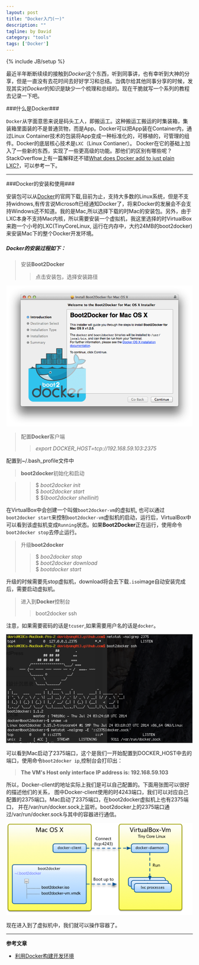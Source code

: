 ```yaml
---
layout: post
title: "Docker入门(一)"
description: ""
tagline: by David
category: "tools"
tags: ['Docker']
---
```

{% include JB/setup %}
 
最近半年断断续续的接触到*Docker*这个东西，听到同事讲，也有幸听到大神的分享，但是一直没有去花时间去好好学习和总结。当偶尔给其他同事分享的时候，发现其实对*Docker*的知识是缺少一个梳理和总结的。现在干脆就写一个系列的教程去记录一下吧。

<!--more-->

###什么是Docker###
    
`Docker`从字面意思来说是码头工人，即搬运工。这种搬运工搬运的时集装箱，集装箱里面装的不是普通货物，而是App。Docker可以把App装在Container内，通过Linux Container技术的包装将App变成一种标准化的，可移植的，可管理的组件。Docker的底层核心技术是`LXC`（Linux Contianer）。
Docker在它的基础上加入了一些新的东西，实现了一些更高级的功能。那他们的区别有哪些呢？StackOverflow上有一篇解释还不错[What does Docker add to just plain LXC?](http://stackoverflow.com/questions/17989306/what-does-docker-add-to-just-plain-lxc)，可以参考一下。

<!-- 换行
* * *
---
- - - - 
-->

* * *


###Docker的安装和使用###

安装包可以从[Docker](https://docs.docker.com/installation/)的官网下载,目前为止，支持大多数的Linux系统，但是不支持widnows,有传言说Microsoft已经通知Docker了，将来Docker的发展会不会支持Windows还不知道。我的是Mac,所以选择下载的时Mac的安装包。另外，由于LXC本身不支持Mac内核，所以需要安装一个虚拟机，我这里选择的时VirtualBox来跑一个小号的LXC(TinyCoreLinux, 运行在内存中，大约24MB的boot2docker)来安装Mac下的整个Docker开发环境。    



##### Docker的安装过程如下：
> 安装**Boot2Docker**
> > 点击安装包，选择安装路径

<!-- ![alt Boot2Docker](/assets/pics/osx-installer.png "Boot2Dcoker") -->
<img src="/assets/pics/osx-installer.png" alt="Boot2Docker" title="Boot2Dcoker" width="600" />

> 配置**Docker**客户端
> > *export DOCKER_HOST=tcp://192.168.59.103:2375*

配置到~/.bash_profile文件中    

> **boot2docker**初始化和启动    
   
> > $ *boot2docker init*  
> > $ *boot2docker start*    
> > $ $(*boot2docker shellinit*)    

在VirtualBox中会创建一个叫做`boot2docker-vm`的虚拟机, 也可以通过`boot2docker start`来控制`boot2docker-vm`虚拟机的启动，运行后，VirtualBox中可以看到该虚拟机变成`Running`状态。如果**Boot2Docker**正在运行，使用命令`boot2docker stop`去停止运行。    

> 升级**boot2docker**
> > $ *boo2docker stop*    
> > $ *boot2docker download*    
> > $ *bootdocker start*    

升级的时候需要先stop虚拟机，download将会去下载`.iso`image自动安装完成后，需要启动虚拟机。    

      

> 进入到**Docker**控制台
> > boot2docker ssh    

注意，如果需要密码的话是`tcuser`,如果需要用户名的话是`docker`。

<img src="/assets/pics/terminal.png" alt="Terminal" title="Terminal" width="550" />


可以看到Mac启动了2375端口，这个是我们一开始配置到DOCKER_HOST中去的端口，使用命令`boot2docker ip`,控制台会打印出：

> **The VM's Host only interface IP address is: 192.168.59.103**    

所以，Docker-client的地址实际上我们是可以自己配置的。下面用张图可以很好的描述他们的关系， 图中Docker-client使用的时4243端口，我们可以对应自己配置的2375端口。Mac启动了2375端口，在boot2docker虚拟机上也有2375端口， 并在/var/run/docker.sock上监听。boot2docker上的2375端口通过/var/run/docker.sock与其中的容器进行通信。       

![alt Docker](/assets/pics/QQ20140921-2.png "Docker")

现在进入到了虚拟机中，我们就可以操作容器了。

* * *

**参考文章**    
* [利用Docker构建开发环境](http://tech.uc.cn/?p=2726)